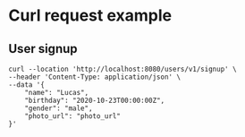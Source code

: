 # Curl request example

## User signup

```shell
curl --location 'http://localhost:8080/users/v1/signup' \
--header 'Content-Type: application/json' \
--data '{
    "name": "Lucas",
    "birthday": "2020-10-23T00:00:00Z",
    "gender": "male",
    "photo_url": "photo_url"
}'
```
